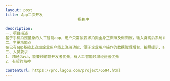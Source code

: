 ```yaml
---                
layout: post       
title: App二次开发
                                招募中
           
description: 
一、项目描述
基于手机拍照量身的人工智能app，用户只需按要求拍摄全身正面照及侧面照，输入身高后系统自动计算其体型数据。
二、主要功能点
在已有app基础上追加企业用户线上注册功能、便于企业用户操作的数据管理后台、拍照提示、app界面微调等。
三、人员要求
1. 精通Java，能兼顾前端开发者优先，有人工智能领域经验者优先
2. 有契约精神
     
contenturl: https://pro.lagou.com/project/6594.html      
---                 
```

